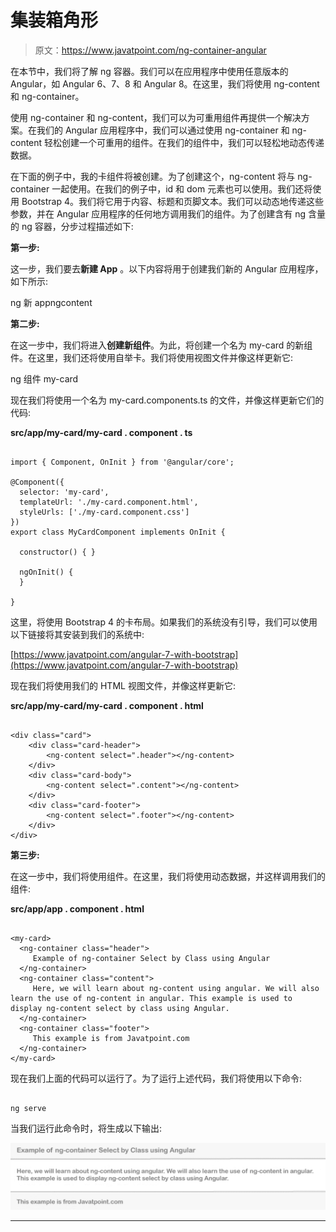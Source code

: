 # 集装箱角形

> 原文：<https://www.javatpoint.com/ng-container-angular>

在本节中，我们将了解 ng 容器。我们可以在应用程序中使用任意版本的 Angular，如 Angular 6、7、8 和 Angular 8。在这里，我们将使用 ng-content 和 ng-container。

使用 ng-container 和 ng-content，我们可以为可重用组件再提供一个解决方案。在我们的 Angular 应用程序中，我们可以通过使用 ng-container 和 ng-content 轻松创建一个可重用的组件。在我们的组件中，我们可以轻松地动态传递数据。

在下面的例子中，我的卡组件将被创建。为了创建这个，ng-content 将与 ng-container 一起使用。在我们的例子中，id 和 dom 元素也可以使用。我们还将使用 Bootstrap 4。我们将它用于内容、标题和页脚文本。我们可以动态地传递这些参数，并在 Angular 应用程序的任何地方调用我们的组件。为了创建含有 ng 含量的 ng 容器，分步过程描述如下:

**第一步:**

这一步，我们要去**新建 App** 。以下内容将用于创建我们新的 Angular 应用程序，如下所示:

ng 新 appngcontent

**第二步:**

在这一步中，我们将进入**创建新组件**。为此，将创建一个名为 my-card 的新组件。在这里，我们还将使用自举卡。我们将使用视图文件并像这样更新它:

ng 组件 my-card

现在我们将使用一个名为 my-card.components.ts 的文件，并像这样更新它们的代码:

**src/app/my-card/my-card . component . ts**

```

import { Component, OnInit } from '@angular/core';

@Component({ 
  selector: 'my-card',
  templateUrl: './my-card.component.html',
  styleUrls: ['./my-card.component.css']
})
export class MyCardComponent implements OnInit {

  constructor() { }

  ngOnInit() {
  }

}

```

这里，将使用 Bootstrap 4 的卡布局。如果我们的系统没有引导，我们可以使用以下链接将其安装到我们的系统中:

[https://www.javatpoint.com/angular-7-with-bootstrap](https://www.javatpoint.com/angular-7-with-bootstrap)

现在我们将使用我们的 HTML 视图文件，并像这样更新它:

**src/app/my-card/my-card . component . html**

```

<div class="card">
    <div class="card-header">
        <ng-content select=".header"></ng-content>
    </div>
    <div class="card-body">
        <ng-content select=".content"></ng-content>
    </div>
    <div class="card-footer">
        <ng-content select=".footer"></ng-content>
    </div>
</div>

```

**第三步:**

在这一步中，我们将使用组件。在这里，我们将使用动态数据，并这样调用我们的组件:

**src/app/app . component . html**

```

<my-card>
  <ng-container class="header">
     Example of ng-container Select by Class using Angular
  </ng-container>
  <ng-container class="content">
     Here, we will learn about ng-content using angular. We will also learn the use of ng-content in angular. This example is used to display ng-content select by class using Angular. 
  </ng-container>
  <ng-container class="footer">
     This example is from Javatpoint.com
  </ng-container>
</my-card>

```

现在我们上面的代码可以运行了。为了运行上述代码，我们将使用以下命令:

```

ng serve

```

当我们运行此命令时，将生成以下输出:

![Ng-container Angular](img/192171f2f88c7c672bf3d5882e59a778.png)

* * *